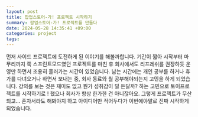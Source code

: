 ```yaml
---
layout: post
title: 팝업스토어-가! 프로젝트 시작하기
summary: 팝업스토어-가! 프로젝트를 만들다
date: 2024-05-28 14:35:41 +09:00
categories: project
tags: 
---
```


먼저 사이드 프로젝트에 도전하게 된 이야기를 해볼까합니다. 기간이 짧아 시작부터 마무리까지 쭉 스프린트모드였던 프로젝트를 마친 후 회사에서도 리프레쉬를 권장하듯 운영만 하면서 조용히 흘러가는 시간이 있었습니다. 남는 시간에는 개인 공부를 하거나 휴가를 다녀오거나 하면서 보내는 중, 회사 동료와 뭘 공부해야되는지 고민을 하게 되었습니다. 강의를 보는 것은 재미도 없고 뭔가 성취감이 덜 든달까? 하는 고민으로 토이프로젝트를 시작하기로 ! 했으나 회사가 항상 한가한 건 아니잖아요. 그렇게 프로젝트가 무산되고... 혼자서라도 해봐야지 하고 아이디어만 적어두다가 이번에야말로 진짜 시작하게 되었습니다.